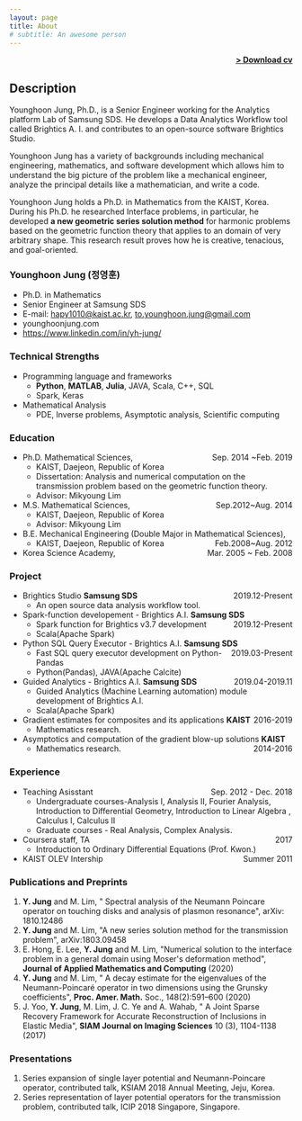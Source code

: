 ```yaml
---
layout: page
title: About
# subtitle: An awesome person
---
```


<span style="float: right; "><a href="{{ '/assets/cv_Jungyounghoon_20201201.pdf' | prepend: site.baseurl }}"><strong>> Download cv</strong></a> </span>
<br>

## Description
Younghoon Jung, Ph.D., is a Senior Engineer working for the Analytics platform Lab of Samsung SDS. He develops a Data Analytics Workflow tool called Brightics A. I. and contributes to an open-source software Brightics Studio.

Younghoon Jung has a variety of backgrounds including mechanical engineering, mathematics, and software development which allows him to understand the big picture of the problem like a mechanical engineer, analyze the principal details like a mathematician, and write a code.

Younghoon Jung holds a Ph.D. in Mathematics from the KAIST, Korea. During his Ph.D. he researched Interface problems, in particular, he developed <strong>a new geometric series solution method</strong> for harmonic problems based on the geometric function theory that applies to an domain of very arbitrary shape. This research result proves how he is creative, tenacious, and goal-oriented.

### Younghoon Jung (정영훈)
- Ph.D. in Mathematics
- Senior Engineer at Samsung SDS 
- E-mail: hapy1010@kaist.ac.kr, to.younghoon.jung@gmail.com
- younghoonjung.com
- https://www.linkedin.com/in/yh-jung/

### Technical Strengths
- Programming language and frameworks
  - **Python**, **MATLAB**, **Julia**, JAVA, Scala, C++, SQL
  - Spark, Keras
- Mathematical Analysis
  - PDE, Inverse problems, Asymptotic analysis, Scientific computing

### Education
- Ph.D. Mathematical Sciences, <span style="float: right; ">Sep. 2014 ~Feb. 2019</span>
  - KAIST, Daejeon, Republic of Korea 
  - Dissertation: Analysis and numerical computation on the transmission problem based on the geometric function theory.
  - Advisor: Mikyoung Lim
- M.S. Mathematical Sciences, <span style="float: right; ">Sep.2012~Aug. 2014</span>
  - KAIST, Daejeon, Republic of Korea 
  - Advisor: Mikyoung Lim
- B.E. Mechanical Engineering (Double Major in Mathematical Sciences), <span style="float: right; ">Feb.2008~Aug. 2012</span>
  - KAIST, Daejeon, Republic of Korea 
- Korea Science Academy, <span style="float: right; ">Mar. 2005 ~ Feb. 2008</span>  

### Project
- Brightics Studio **Samsung SDS** <span style="float: right; ">2019.12-Present</span>
  - An open source data analysis workflow tool.
- Spark-function developement - Brightics A.I. **Samsung SDS** <span style="float: right; ">2019.12-Present</span>
  - Spark function for Brightics v3.7 development
  - Scala(Apache Spark)
- Python SQL Query Executor - Brightics A.I. **Samsung SDS** <span style="float: right; ">2019.03-Present</span>
  - Fast SQL query executor development on Python-Pandas
  - Python(Pandas), JAVA(Apache Calcite)
- Guided Analytics - Brightics A.I. **Samsung SDS** <span style="float: right; ">2019.04-2019.11</span>
  - Guided Analytics (Machine Learning automation) module development of Brightics A.I.
  - Scala(Apache Spark)
- Gradient estimates for composites and its applications **KAIST** <span style="float: right; ">2016-2019</span>
  - Mathematics research.
- Asymptotics and computation of the gradient blow-up solutions **KAIST** <span style="float: right;">2014-2016</span>
  - Mathematics research.

### Experience
- Teaching Asisstant <span style="float: right;">Sep. 2012 - Dec. 2018</span>
  - Undergraduate courses-Analysis I, Analysis II, Fourier Analysis, Introduction to Differential Geometry, Introduction to Linear Algebra , Calculus I, Calculus II
  - Graduate courses - Real Analysis, Complex Analysis.
- Coursera staff, TA  <span style="float: right;">2017</span>
  - Introduction to Ordinary Differential Equations (Prof. Kwon.)
- KAIST OLEV Intership <span style="float: right;">Summer 2011</span>

### Publications and Preprints
1. **Y. Jung** and M. Lim, " Spectral analysis of the Neumann Poincare operator on touching disks and analysis of plasmon resonance", arXiv: 1810.12486
1. **Y. Jung** and M. Lim,  "A new series solution method for the transmission problem", arXiv:1803.09458
1. E. Hong,  E. Lee, **Y. Jung** and  M. Lim, "Numerical solution to the interface problem in a general domain using Moser's deformation method", **Journal of Applied Mathematics and Computing** (2020)
1. **Y. Jung** and M. Lim, " A decay estimate for the eigenvalues of the Neumann-Poincaré operator in two dimensions using the Grunsky coefficients",  **Proc. Amer. Math.** Soc., 148(2):591–600 (2020)
1. J. Yoo, **Y. Jung**, M. Lim,  J. C. Ye and A. Wahab, " A Joint Sparse Recovery Framework for Accurate Reconstruction of Inclusions in Elastic Media", **SIAM Journal on Imaging Sciences** 10 (3), 1104-1138 (2017)

### Presentations
1. Series expansion of single layer potential and Neumann-Poincare operator, contributed talk, KSIAM 2018 Annual Meeting, Jeju, Korea.
2. Series representation of layer potential operators for the transmission problem, contributed talk, ICIP 2018 Singapore, Singapore.